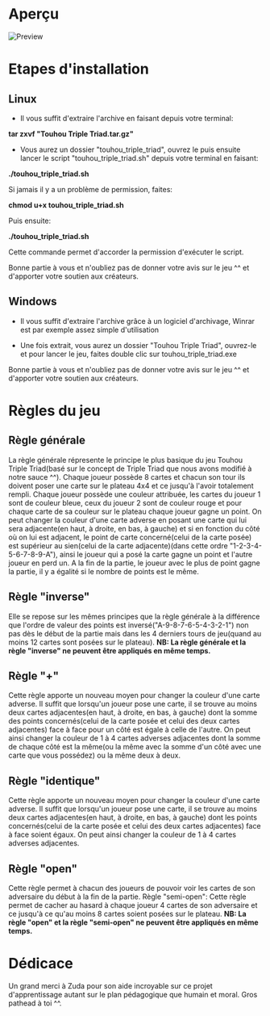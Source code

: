 # Aperçu

![Preview](https://i.ibb.co/3B1f3qr/Touhou-Triple-Triad-preview.png "Touhou-Triple-Triad-Preview")

# Etapes d'installation

## Linux

* Il vous suffit d'extraire l'archive en faisant depuis votre terminal:

**tar zxvf "Touhou Triple Triad.tar.gz"**

* Vous aurez un dossier "touhou_triple_triad", ouvrez le puis ensuite lancer le script "touhou_triple_triad.sh" depuis votre terminal en faisant:

**./touhou_triple_triad.sh**

Si jamais il y a un problème de permission, faites:

**chmod u+x touhou_triple_triad.sh**

Puis ensuite:

**./touhou_triple_triad.sh**

Cette commande permet d'accorder la permission d'exécuter le script.

Bonne partie à vous et n'oubliez pas de donner votre avis sur le jeu ^^ et d'apporter votre soutien aux créateurs.

## Windows

* Il vous suffit d'extraire l'archive grâce à un logiciel d'archivage, Winrar est par exemple assez simple d'utilisation

* Une fois extrait, vous aurez un dossier "Touhou Triple Triad", ouvrez-le et pour lancer le jeu, faites double clic sur touhou_triple_triad.exe 

Bonne partie à vous et n'oubliez pas de donner votre avis sur le jeu ^^ et d'apporter votre soutien aux créateurs.

# Règles du jeu

## Règle générale

La règle générale répresente le principe le plus basique du jeu Touhou Triple Triad(basé sur le concept de Triple Triad que nous avons modifié à notre sauce ^^).
Chaque joueur possède 8 cartes et chacun son tour ils doivent poser une carte sur le plateau 4x4 et ce jusqu'à l'avoir totalement rempli.
Chaque joueur possède une couleur attribuée, les cartes du joueur 1 sont de couleur bleue, ceux du joueur 2 sont de couleur rouge et pour chaque carte de sa couleur sur le plateau chaque joueur gagne un point.
On peut changer la couleur d'une carte adverse en posant une carte qui lui sera adjacente(en haut, à droite, en bas, à gauche) et si en fonction du côté où on lui est adjacent, le point de carte concerné(celui de la carte posée) est supérieur au sien(celui de la carte adjacente)(dans cette ordre "1-2-3-4-5-6-7-8-9-A"), ainsi le joueur qui a posé la carte gagne un point et l'autre joueur en perd un.
A la fin de la partie, le joueur avec le plus de point gagne la partie, il y a égalité si le nombre de points est le même.

## Règle "inverse"

Elle se repose sur les mêmes principes que la règle générale à la différence que l'ordre de valeur des points est inversé("A-9-8-7-6-5-4-3-2-1") non pas dès le début de la partie mais dans les 4 derniers tours de jeu(quand au moins 12 cartes sont posées sur le plateau).
**NB: La règle générale et la règle "inverse" ne peuvent être appliqués en même temps.**

## Règle "+"

Cette règle apporte un nouveau moyen pour changer la couleur d'une carte adverse.
Il suffit que lorsqu'un joueur pose une carte, il se trouve au moins deux cartes adjacentes(en haut, à droite, en bas, à gauche) dont la somme des points concernés(celui de la carte posée et celui des deux cartes adjacentes) face à face pour un côté est égale à celle de l'autre.
On peut ainsi changer la couleur de 1 à 4 cartes adverses adjacentes dont la somme de chaque côté est la même(ou la même avec la somme d'un côté avec une carte que vous possédez) ou la même deux à deux.

## Règle "identique" 

Cette règle apporte un nouveau moyen pour changer la couleur d'une carte adverse.
Il suffit que lorsqu'un joueur pose une carte, il se trouve au moins deux cartes adjacentes(en haut, à droite, en bas, à gauche) dont les points concernés(celui de la carte posée et celui des deux cartes adjacentes) face à face soient égaux.
On peut ainsi changer la couleur de 1 à 4 cartes adverses adjacentes.

## Règle "open"

Cette règle permet à chacun des joueurs de pouvoir voir les cartes de son adversaire du début à la fin de la partie.
Règle "semi-open": 
Cette règle permet de cacher au hasard à chaque joueur 4 cartes de son adversaire et ce jusqu'à ce qu'au moins 8 cartes soient posées sur le plateau.
**NB: La règle "open" et la règle "semi-open" ne peuvent être appliqués en même temps.**

# Dédicace

Un grand merci à Zuda pour son aide incroyable sur ce projet d'apprentissage autant sur le plan pédagogique que humain et moral. Gros pathead à toi ^^.
